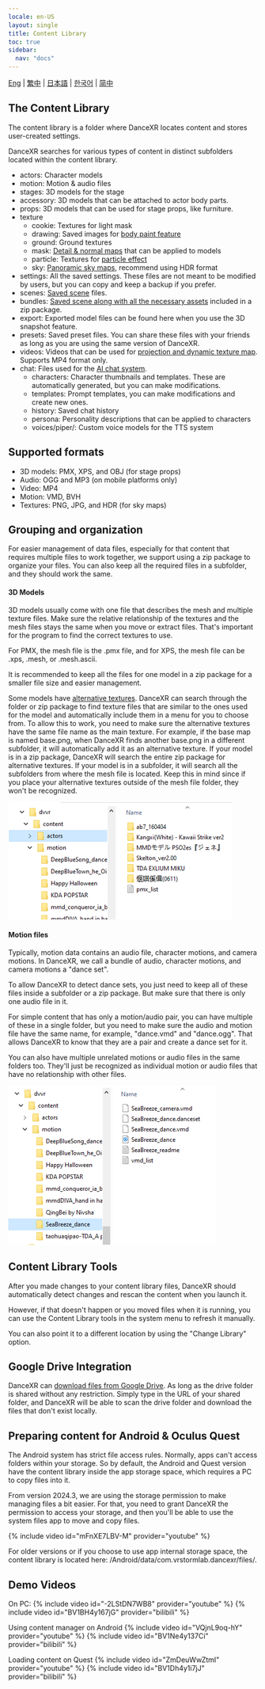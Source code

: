 ```yaml
---
locale: en-US
layout: single
title: Content Library
toc: true
sidebar:
  nav: "docs"
---
```

[Eng](/dancexr/preparecontent) | [繁中](/tw/dancexr/preparecontent) | [日本語](/jp/dancexr/preparecontent) | [한국어](/kr/dancexr/preparecontent) | [简中](/zh/dancexr/preparecontent)


## The Content Library

The content library is a folder where DanceXR locates content and stores user-created settings.

DanceXR searches for various types of content in distinct subfolders located within the content library.

* actors: Character models
* motion: Motion & audio files
* stages: 3D models for the stage
* accessory: 3D models that can be attached to actor body parts.
* props: 3D models that can be used for stage props, like furniture.
* texture
  * cookie: Textures for light mask
  * drawing: Saved images for [body paint feature](features/outfit_body_paint.md)
  * ground: Ground textures
  * mask: [Detail & normal maps](features/custom_detail_map.md) that can be applied to models
  * particle: Textures for [particle effect](features/particles.md)
  * sky: [Panoramic sky maps](features/skymap.md), recommend using HDR format
* settings: All the saved settings. These files are not meant to be modified by users, but you can copy and keep a backup if you prefer.
* scenes: [Saved scene](features/save_scene.md) files.
* bundles: [Saved scene along with all the necessary assets](features/scene_bundle.md) included in a zip package.
* export: Exported model files can be found here when you use the 3D snapshot feature.
* presets: Saved preset files. You can share these files with your friends as long as you are using the same version of DanceXR.
* videos: Videos that can be used for [projection and dynamic texture map](features/video_playback.md). Supports MP4 format only.
* chat: Files used for the [AI chat system](ai_chat.md).
  * characters: Character thumbnails and templates. These are automatically generated, but you can make modifications.
  * templates: Prompt templates, you can make modifications and create new ones.
  * history: Saved chat history
  * persona: Personality descriptions that can be applied to characters
  * voices/piper/: Custom voice models for the TTS system

## Supported formats

* 3D models: PMX, XPS, and OBJ (for stage props)
* Audio: OGG and MP3 (on mobile platforms only)
* Video: MP4
* Motion: VMD, BVH
* Textures: PNG, JPG, and HDR (for sky maps)

## Grouping and organization

For easier management of data files, especially for that content that requires multiple files to work together, we support using a zip package to organize your files. You can also keep all the required files in a subfolder, and they should work the same.

#### 3D Models<a id="3d-models"></a>

3D models usually come with one file that describes the mesh and multiple texture files. Make sure the relative relationship of the textures and the mesh files stays the same when you move or extract files. That's important for the program to find the correct textures to use.

For PMX, the mesh file is the .pmx file, and for XPS, the mesh file can be .xps, .mesh, or .mesh.ascii.

It is recommended to keep all the files for one model in a zip package for a smaller file size and easier management.

Some models have [alternative textures](features/alternative_textures.md). DanceXR can search through the folder or zip package to find texture files that are similar to the ones used for the model and automatically include them in a menu for you to choose from. To allow this to work, you need to make sure the alternative textures have the same file name as the main texture. For example, if the base map is named base.png, when DanceXR finds another base.png in a different subfolder, it will automatically add it as an alternative texture. If your model is in a zip package, DanceXR will search the entire zip package for alternative textures. If your model is in a subfolder, it will search all the subfolders from where the mesh file is located. Keep this in mind since if you place your alternative textures outside of the mesh file folder, they won't be recognized.

![Example of actors folder](/images/content_actors.PNG)

#### Motion files<a id="motion-files"></a>

Typically, motion data contains an audio file, character motions, and camera motions. In DanceXR, we call a bundle of audio, character motions, and camera motions a "dance set".

To allow DanceXR to detect dance sets, you just need to keep all of these files inside a subfolder or a zip package. But make sure that there is only one audio file in it.

For simple content that has only a motion/audio pair, you can have multiple of these in a single folder, but you need to make sure the audio and motion file have the same name, for example, "dance.vmd" and "dance.ogg". That allows DanceXR to know that they are a pair and create a dance set for it.

You can also have multiple unrelated motions or audio files in the same folders too. They'll just be recognized as individual motion or audio files that have no relationship with other files.

![Example of motion folder](/images/content_motion.PNG)

## Content Library Tools

After you made changes to your content library files, DanceXR should automatically detect changes and rescan the content when you launch it.

However, if that doesn't happen or you moved files when it is running, you can use the Content Library tools in the system menu to refresh it manually.

You can also point it to a different location by using the "Change Library" option.

## Google Drive Integration

DanceXR can [download files from Google Drive](features/googledrive.md). As long as the drive folder is shared without any restriction. Simply type in the URL of your shared folder, and DanceXR will be able to scan the drive folder and download the files that don't exist locally.

## Preparing content for Android & Oculus Quest

The Android system has strict file access rules. Normally, apps can't access folders within your storage. So by default, the Android and Quest version have the content library inside the app storage space, which requires a PC to copy files into it.

From version 2024.3, we are using the storage permission to make managing files a bit easier. For that, you need to grant DanceXR the permission to access your storage, and then you'll be able to use the system files app to move and copy files.

{% include video id="mFnXE7LBV-M" provider="youtube" %}

For older versions or if you choose to use app internal storage space, the content library is located here: /Android/data/com.vrstormlab.dancexr/files/.

## Demo Videos

On PC:
{% include video id="-2LStDN7WB8" provider="youtube" %}
{% include video id="BV1BH4y167jG" provider="bilibili" %}

Using content manager on Android
{% include video id="VQjnL9oq-hY" provider="youtube" %}
{% include video id="BV1Ne4y137Ci" provider="bilibili" %}

Loading content on Quest
{% include video id="ZmDeuWwZtmI" provider="youtube" %}
{% include video id="BV1Dh4y1i7jJ" provider="bilibili" %}